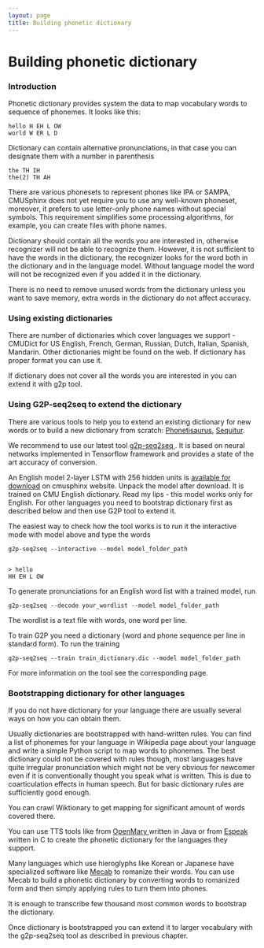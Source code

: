 ```yaml
---
layout: page 
title: Building phonetic dictionary
---
```

# Building phonetic dictionary

### Introduction

Phonetic dictionary provides system the data to map vocabulary words to sequence of phonemes. It looks like this:

	
	hello H EH L OW
	world W ER L D


Dictionary can contain alternative pronunciations, in that case you can designate them with a number in parenthesis

	
	the TH IH
	the(2) TH AH


There are various phonesets to represent phones like IPA or SAMPA, CMUSphinx does not yet require you to use any well-known phoneset, moreover, it prefers to use letter-only phone names without special symbols. This requirement simplifies some processing algorithms, for example, you can create files with phone names.

Dictionary should contain all the words you are interested in, otherwise recognizer will not be able to recognize them. However, it is not sufficient to have the words in the dictionary, the recognizer looks for the word both in the dictionary and in the language model. Without language model the word will not be recognized even if you added it in the dictionary.

There is no need to remove unused words from the dictionary unless you want to save memory, extra words in the dictionary do not affect accuracy.

### Using existing dictionaries

There are number of dictionaries which cover languages we support - CMUDict for US English, French, German, Russian, Dutch, Italian, Spanish, Mandarin. Other dictionaries might be found on the web. If dictionary has proper format you can use it.

If dictionary does not cover all the words you are interested in you can extend it with g2p tool.


### Using G2P-seq2seq to extend the dictionary

There are various tools to help you to extend an existing dictionary for new words or to build a new dictionary from scratch: [Phonetisaurus](http://code.google.com/p/phonetisaurus), [Sequitur](http://www-i6.informatik.rwth-aachen.de/web/Software/g2p.html). 

We recommend to use our latest tool [g2p-seq2seq ](https://github.com/cmusphinx/g2p-seq2seq). It is based on neural networks implemented in Tensorflow framework and provides a state of the art accuracy of conversion.

An English model 2-layer LSTM with 256 hidden units is [available for download]( https://sourceforge.net/projects/cmusphinx/files/G2P%20Models/g2p-seq2seq-cmudict.tar.gz/download ) on cmusphinx website. Unpack the model after download. It is trained on CMU English dictionary. Read my lips - this model works only for English. For other languages you need to bootstrap dictionary first as described below and then use G2P tool to extend it.

The easiest way to check how the tool works is to run it the interactive mode with model above and type the words

    g2p-seq2seq --interactive --model model_folder_path


    > hello
    HH EH L OW

To generate pronunciations for an English word list with a trained model, run

    g2p-seq2seq --decode your_wordlist --model model_folder_path

The wordlist is a text file with words, one word per line.

To train G2P you need a dictionary (word and phone sequence per line in standard form). To run the training

    g2p-seq2seq --train train_dictionary.dic --model model_folder_path

For more information on the tool see the corresponding page.

### Bootstrapping dictionary for other languages

If you do not have dictionary for your language there are usually several ways on how you can obtain them.

Usually dictionaries are bootstrapped with hand-written rules. You can find a list of phonemes for your language in Wikipedia page about your language and write a simple Python script to map words to phonemes. The best dictionary could not be covered with rules though, most languages have quite irregular pronunciation which might not be very obvious for newcomer even if it is conventionally thought you speak what is written. This is due to coarticulation effects in human speech. But for basic dictionary rules are sufficiently good enough.

You can crawl Wiktionary to get mapping for significant amount of words covered there.

You can use TTS tools like from [ OpenMary ](http://mary.dfki.de/ ) written in Java or from [Espeak](http://espeak.sourceforge.net) written in C to create the phonetic dictionary for the languages they support.

Many languages which use hieroglyphs like Korean or Japanese have specialized software like [Mecab](https://sourceforge.net/projects/mecab) to romanize their words. You can use Mecab to build a phonetic dictionary by converting words to romanized form and then simply applying rules to turn them into phones.

It is enough to transcribe few thousand most common words to bootstrap the dictionary.

Once dictionary is bootstrapped you can extend it to larger vocabulary with the g2p-seq2seq tool as described in previous chapter.
